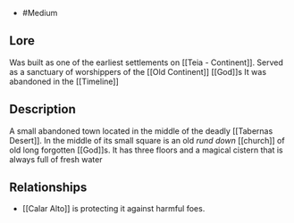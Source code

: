 - #Medium
## Lore
Was built as one of the earliest settlements on [[Teia - Continent]]. Served as a sanctuary of worshippers of the [[Old Continent]] [[God]]s 
It was abandoned in the [[Timeline]] 
## Description
A small abandoned town located in the middle of the deadly [[Tabernas Desert]].
In the middle of its small square is an old *rund down* [[church]] of old long forgotten [[God]]s. It has three floors and a magical cistern that is always full of fresh water
## Relationships
- [[Calar Alto]] is protecting it against harmful foes.